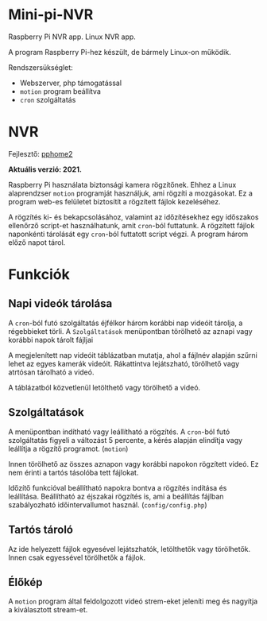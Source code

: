 # Mini-pi-NVR

Raspberry Pi NVR app.
Linux NVR app.

A program Raspberry Pi-hez készült, de bármely Linux-on működik.

Rendszersükséglet:
- Webszerver, php támogatással
- `motion` program beállítva
- `cron` szolgáltatás

# NVR

Fejlesztő: [pphome2](https:/github.com/pphome2)

**Aktuális verzió: 2021.**

Raspberry Pi használata biztonsági kamera rögzítőnek. Ehhez a Linux alaprendzser
`motion` programját használjuk, ami rögzíti a mozgásokat. Ez a program web-es felületet
biztosítít a rögzített fájlok kezeléséhez.

A rögzítés ki- és bekapcsolásához, valamint az időzítésekhez egy időszakos ellenőrző 
script-et használhatunk, amit `cron`-ból futtatunk. A rögzített fájlok naponkénti 
tárolását egy `cron`-ból futtatott script végzi. A program három előző napot tárol.

# Funkciók

## Napi videók tárolása

A `cron`-ból futó szolgáltatás éjfélkor három korábbi nap videóit tárolja, a régebbieket törli.
A `Szolgáltatások` menüpontban törölhető az aznapi vagy korábbi napok tárolt fájljai

A megjelenített nap videóit táblázatban mutatja, ahol a fájlnév alapján szűrni lehet az egyes
kamerák videóit. Rákattintva lejátszható, törölhető vagy atrtósan tárolható a videó.

A táblázatból közvetlenül letölthető vagy törölhető a videó.

## Szolgáltatások

A menüpontban indítható vagy leállítható a rögzítés. A `cron`-ból futó szolgáltatás figyeli a 
változást 5 percente, a kérés alapján elindítja vagy leállítja a rögzítő programot. (`motion`)

Innen törölhető az összes aznapon vagy korábbi napokon rögzített videó. Ez nem érinti a tartós
tásolóba tett fájlokat.

Időzítő funkcióval beállítható napokra bontva a rögzítés indítása és leállítása. Beállítható
az éjszakai rögzítés is, ami a beállítás fájlban szabályozható időintervallumot használ.
(`config/config.php`)

## Tartós tároló

Az ide helyezett fájlok egyesével lejátszhatók, letölthetők vagy törölhetők. Innen csak
egyessével törölhetők a fájlok.

## Élőkép

A `motion` program által feldolgozott videó strem-eket jeleníti meg és nagyítja a kiválasztott
stream-et.
